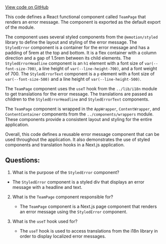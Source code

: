 [View code on GitHub](https://github.com/technologiestiftung/kulturdaten-frontend/blob/master/pages/error.tsx)

This code defines a React functional component called `TeamPage` that renders an error message. The component is exported as the default export of the module. 

The component uses several styled components from the `@emotion/styled` library to define the layout and styling of the error message. The `StyledError` component is a container for the error message and has a padding of 5rem at the top and bottom. It is a flex container with a column direction and a gap of 1.5rem between its child elements. The `StyledErrorHeadline` component is an `h1` element with a font size of `var(--font-size-700)`, a line height of `var(--line-height-700)`, and a font weight of 700. The `StyledErrorText` component is a `p` element with a font size of `var(--font-size-500)` and a line height of `var(--line-height-500)`.

The `TeamPage` component uses the `useT` hook from the `../lib/i18n` module to get translations for the error message. The translations are passed as children to the `StyledErrorHeadline` and `StyledErrorText` components.

The `TeamPage` component is wrapped in the `AppWrapper`, `ContentWrapper`, and `ContentContainer` components from the `../components/wrappers` module. These components provide a consistent layout and styling for the entire application.

Overall, this code defines a reusable error message component that can be used throughout the application. It also demonstrates the use of styled components and translation hooks in a Next.js application.
## Questions: 
 1. What is the purpose of the `StyledError` component?
   - The `StyledError` component is a styled div that displays an error message with a headline and text.

2. What is the `TeamPage` component responsible for?
   - The `TeamPage` component is a Next.js page component that renders an error message using the `StyledError` component.

3. What is the `useT` hook used for?
   - The `useT` hook is used to access translations from the i18n library in order to display localized error messages.